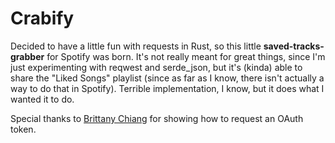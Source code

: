 # Crabify

Decided to have a little fun with requests in Rust, so this little **saved-tracks-grabber** for Spotify was born. It's not really meant for great things, since I'm just experimenting with reqwest and serde_json, but it's (kinda) able to share the "Liked Songs" playlist (since as far as I know, there isn't actually a way to do that in Spotify).
Terrible implementation, I know, but it does what I wanted it to do.

Special thanks to [Brittany Chiang](https://www.newline.co/courses/build-a-spotify-connected-app/implementing-the-authorization-code-flow) for showing how to request an OAuth token.